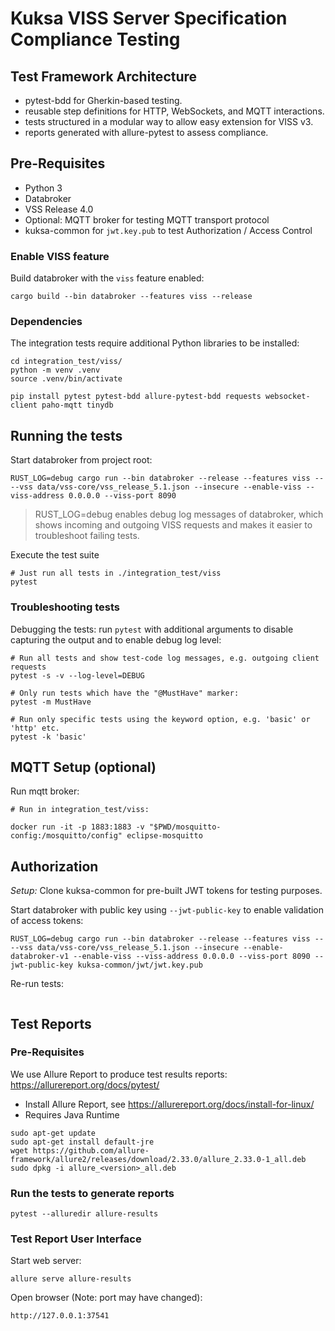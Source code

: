 # Kuksa VISS Server Specification Compliance Testing

## Test Framework Architecture

- pytest-bdd for Gherkin-based testing.
- reusable step definitions for HTTP, WebSockets, and MQTT interactions.
- tests structured in a modular way to allow easy extension for VISS v3.
- reports generated with allure-pytest to assess compliance.

## Pre-Requisites

- Python 3
- Databroker
- VSS Release 4.0
- Optional: MQTT broker for testing MQTT transport protocol
- kuksa-common for `jwt.key.pub` to test Authorization / Access Control

### Enable VISS feature

Build databroker with the `viss` feature enabled:

```
cargo build --bin databroker --features viss --release
```

### Dependencies

The integration tests require additional Python libraries to be installed:

```
cd integration_test/viss/
python -m venv .venv
source .venv/bin/activate

pip install pytest pytest-bdd allure-pytest-bdd requests websocket-client paho-mqtt tinydb
```

## Running the tests

Start databroker from project root:
```
RUST_LOG=debug cargo run --bin databroker --release --features viss -- --vss data/vss-core/vss_release_5.1.json --insecure --enable-viss --viss-address 0.0.0.0 --viss-port 8090
```

> RUST_LOG=debug enables debug log messages of databroker, which shows incoming and outgoing VISS requests and makes it easier to troubleshoot failing tests.

Execute the test suite
```
# Just run all tests in ./integration_test/viss
pytest
```

### Troubleshooting tests

Debugging the tests: run `pytest` with additional arguments to disable capturing the output and to enable debug log level:
```
# Run all tests and show test-code log messages, e.g. outgoing client requests
pytest -s -v --log-level=DEBUG

# Only run tests which have the "@MustHave" marker:
pytest -m MustHave

# Run only specific tests using the keyword option, e.g. 'basic' or 'http' etc.
pytest -k 'basic'
```

## MQTT Setup (optional)

Run mqtt broker:
```
# Run in integration_test/viss:

docker run -it -p 1883:1883 -v "$PWD/mosquitto-config:/mosquitto/config" eclipse-mosquitto
```

## Authorization

_Setup:_ Clone kuksa-common for pre-built JWT tokens for testing purposes.

Start databroker with public key using `--jwt-public-key` to enable validation of access tokens:

```
RUST_LOG=debug cargo run --bin databroker --release --features viss -- --vss data/vss-core/vss_release_5.1.json --insecure --enable-databroker-v1 --enable-viss --viss-address 0.0.0.0 --viss-port 8090 --jwt-public-key kuksa-common/jwt/jwt.key.pub
```

Re-run tests:
```
```

## Test Reports

### Pre-Requisites

We use Allure Report to produce test results reports: https://allurereport.org/docs/pytest/

- Install Allure Report, see https://allurereport.org/docs/install-for-linux/
- Requires Java Runtime

```
sudo apt-get update
sudo apt-get install default-jre
wget https://github.com/allure-framework/allure2/releases/download/2.33.0/allure_2.33.0-1_all.deb
sudo dpkg -i allure_<version>_all.deb
```

### Run the tests to generate reports

```
pytest --alluredir allure-results
```

### Test Report User Interface

Start web server:
```
allure serve allure-results
```

Open browser (Note: port may have changed):
```
http://127.0.0.1:37541
```
